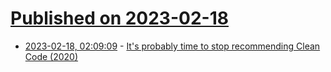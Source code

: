 # [Published on 2023-02-18](index.md)

* [2023-02-18, 02:09:09](https://news.ycombinator.com/item?id=34843128) - [It&#x27;s probably time to stop recommending Clean Code (2020)](https://qntm.org/clean)
